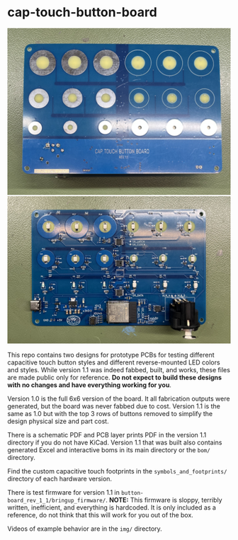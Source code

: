 # cap-touch-button-board

![Version 1.1 of the capacitive touch button test board front](img/cap-touch-button-assembled-front.jpeg)
![Version 1.1 of the capacitive touch button test board back](img/cap-touch-button-assembled-back.jpeg)

This repo contains two designs for prototype PCBs for testing different capacitive touch button styles and different reverse-mounted LED colors and styles. While version 1.1 was indeed fabbed, built, and works, these files are made public only for reference. **Do not expect to build these designs with no changes and have everything working for you**.

Version 1.0 is the full 6x6 version of the board. It all fabrication outputs were generated, but the board was never fabbed due to cost.
Version 1.1 is the same as 1.0 but with the top 3 rows of buttons removed to simplify the design physical size and part cost.   

There is a schematic PDF and PCB layer prints PDF in the version 1.1 directory if you do not have KiCad. Version 1.1 that was built also contains generated Excel and interactive boms in its main directory or the `bom/` directory.

Find the custom capacitive touch footprints in the `symbols_and_footprints/` directory of each hardware version.

There is test firmware for version 1.1 in `button-board_rev_1_1/bringup_firmware/`. **NOTE:** This firmware is sloppy, terribly written, inefficient, and everything is hardcoded. It is only included as a reference, do not think that this will work for you out of the box.

Videos of example behavior are in the `img/` directory.
